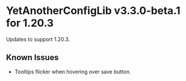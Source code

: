 # YetAnotherConfigLib v3.3.0-beta.1 for 1.20.3

Updates to support 1.20.3. 

## Known Issues

- Tooltips flicker when hovering over save button.
